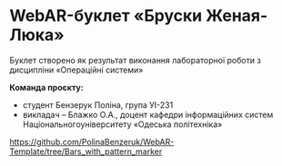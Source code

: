 # WebAR-буклет «Бруски Женая-Люка»
Буклет створено як результат виконання лабораторної роботи з дисципліни «Операційні системи» 

**Команда проєкту:**
- студент Бензерук Поліна, група УІ-231
- викладач – Блажко О.А., доцент кафедри інформаційних систем Національногоуніверситету «Одеська політехніка»

https://github.com/PolinaBenzeruk/WebAR-Template/tree/Bars_with_pattern_marker
